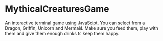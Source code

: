 # MythicalCreaturesGame
An interactive terminal game using JavaScipt. You can select from a Dragon, Griffin, Unicorn and Mermaid. Make sure you feed them, play with them and give them enough drinks to keep them happy.
